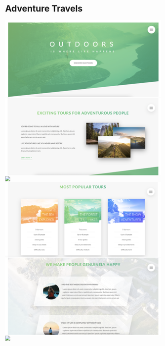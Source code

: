 # Adventure Travels

![](/screenshots/ss_1.png)
![](/screenshots/ss_2.png)
![](/screenshots/ss_3.png)
![](/screenshots/ss_4.png)
![](/screenshots/ss_5.png)
![](/screenshots/ss_6.png)
